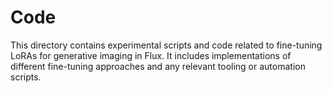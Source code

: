 # Code

This directory contains experimental scripts and code related to fine-tuning LoRAs for generative imaging in Flux. It includes implementations of different fine-tuning approaches and any relevant tooling or automation scripts.
